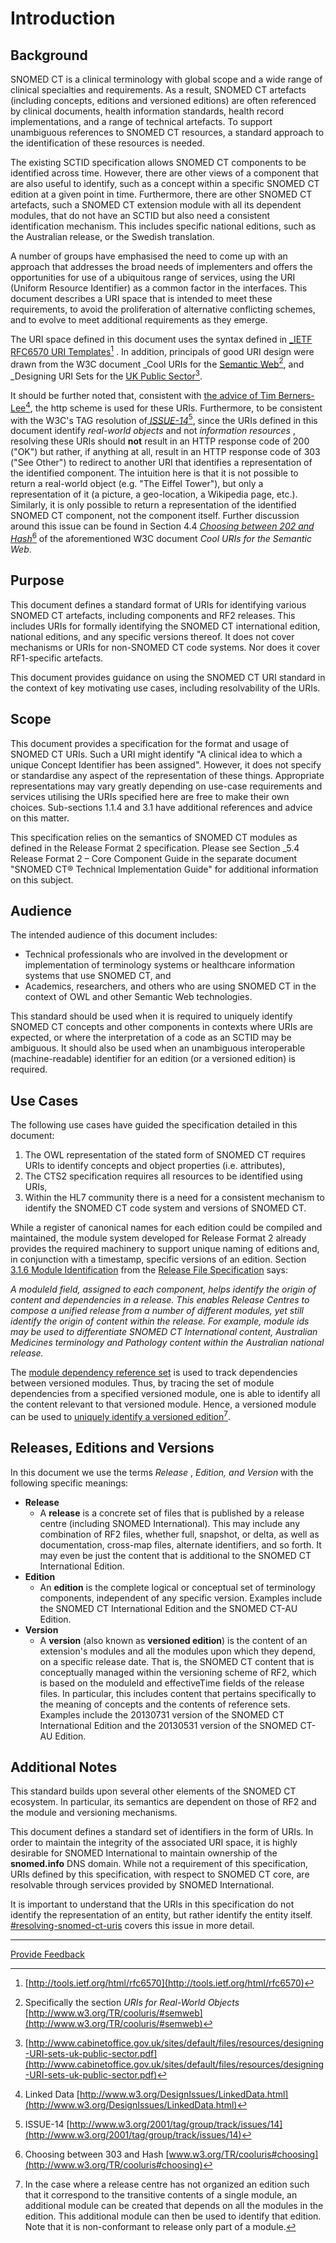 # Introduction

## Background

SNOMED CT is a clinical terminology with global scope and a wide range of clinical specialties and requirements. As a result, SNOMED CT artefacts (including concepts, editions and versioned editions) are often referenced by clinical documents, health information standards, health record implementations, and a range of technical artefacts. To support unambiguous references to SNOMED CT resources, a standard approach to the identification of these resources is needed.

The existing SCTID specification allows SNOMED CT components to be identified across time. However, there are other views of a component that are also useful to identify, such as a concept within a specific SNOMED CT edition at a given point in time. Furthermore, there are other SNOMED CT artefacts, such a SNOMED CT extension module with all its dependent modules, that do not have an SCTID but also need a consistent identification mechanism. This includes specific national editions, such as the Australian release, or the Swedish translation.

A number of groups have emphasised the need to come up with an approach that addresses the broad needs of implementers and offers the opportunities for use of a ubiquitous range of services, using the URI (Uniform Resource Identifier) as a common factor in the interfaces. This document describes a URI space that is intended to meet these requirements, to avoid the proliferation of alternative conflicting schemes, and to evolve to meet additional requirements as they emerge.

The URI space defined in this document uses the syntax defined in [\_IETF RFC6570 URI Templates](#user-content-fn-1)[^1] . In addition, principals of good URI design were drawn from the W3C document \_Cool URIs for the [Semantic Web](#user-content-fn-2)[^2], and \_Designing URI Sets for the [UK Public Sector](#user-content-fn-3)[^3].

It should be further noted that, consistent with [the advice of Tim Berners-Lee](#user-content-fn-4)[^4], the http scheme is used for these URIs. Furthermore, to be consistent with the W3C's TAG resolution of[ _ISSUE-14_](#user-content-fn-5)[^5], since the URIs defined in this document identify _real-world objects_ and not _information resources_ , resolving these URIs should **not** result in an HTTP response code of 200 ("OK") but rather, if anything at all, result in an HTTP response code of 303 ("See Other") to redirect to another URI that identifies a representation of the identified component. The intuition here is that it is not possible to return a real-world object (e.g. "The Eiffel Tower"), but only a representation of it (a picture, a geo-location, a Wikipedia page, etc.). Similarly, it is only possible to return a representation of the identified SNOMED CT component, not the component itself. Further discussion around this issue can be found in Section 4.4 [_Choosing between 202 and Hash_](#user-content-fn-6)[^6] of the aforementioned W3C document _Cool URIs for the Semantic Web_.

## Purpose

This document defines a standard format of URIs for identifying various SNOMED CT artefacts, including components and RF2 releases. This includes URIs for formally identifying the SNOMED CT international edition, national editions, and any specific versions thereof. It does not cover mechanisms or URIs for non-SNOMED CT code systems. Nor does it cover RF1-specific artefacts.

This document provides guidance on using the SNOMED CT URI standard in the context of key motivating use cases, including resolvability of the URIs.

## Scope

This document provides a specification for the format and usage of SNOMED CT URIs. Such a URI might identify "A clinical idea to which a unique Concept Identifier has been assigned". However, it does not specify or standardise any aspect of the representation of these things. Appropriate representations may vary greatly depending on use-case requirements and services utilising the URIs specified here are free to make their own choices. Sub-sections 1.1.4 and 3.1 have additional references and advice on this matter.

This specification relies on the semantics of SNOMED CT modules as defined in the Release Format 2 specification. Please see Section \_5.4 Release Format 2 – Core Component Guide in the separate document "SNOMED CT® Technical Implementation Guide" for additional information on this subject.

## Audience

The intended audience of this document includes:

* Technical professionals who are involved in the development or implementation of terminology systems or healthcare information systems that use SNOMED CT, and
* Academics, researchers, and others who are using SNOMED CT in the context of OWL and other Semantic Web technologies.

This standard should be used when it is required to uniquely identify SNOMED CT concepts and other components in contexts where URIs are expected, or where the interpretation of a code as an SCTID may be ambiguous. It should also be used when an unambiguous interoperable (machine-readable) identifier for an edition (or a versioned edition) is required.

## Use Cases

The following use cases have guided the specification detailed in this document:

1. The OWL representation of the stated form of SNOMED CT requires URIs to identify concepts and object properties (i.e. attributes),
2. The CTS2 specification requires all resources to be identified using URIs,
3. Within the HL7 community there is a need for a consistent mechanism to identify the SNOMED CT code system and versions of SNOMED CT.

While a register of canonical names for each edition could be compiled and maintained, the module system developed for Release Format 2 already provides the required machinery to support unique naming of editions and, in conjunction with a timestamp, specific versions of an edition. Section [3.1.6 Module Identification](https://confluence.ihtsdotools.org/display/WIPRELFMT/3.1.6+Module+Identification) from the [Release File Specification](http://snomed.org/rfs) says:

_A moduleId field, assigned to each component, helps identify the origin of content and dependencies in a release. This enables Release Centres to compose a unified release from a number of different modules, yet still identify the origin of content within the release. For example, module ids may be used to differentiate SNOMED CT International content, Australian Medicines terminology and Pathology content within the Australian national release._

The [module dependency reference set](https://confluence.ihtsdotools.org/display/WIPRELFMT/5.2.4.2+Module+Dependency+Reference+Set) is used to track dependencies between versioned modules. Thus, by tracing the set of module dependencies from a specified versioned module, one is able to identify all the content relevant to that versioned module. Hence, a versioned module can be used to [uniquely identify a versioned edition](#user-content-fn-7)[^7].

## Releases, Editions and Versions

In this document we use the terms _Release_ , _Edition, and Version_ with the following specific meanings:

* **Release**
  * A **release** is a concrete set of files that is published by a release centre (including SNOMED International). This may include any combination of RF2 files, whether full, snapshot, or delta, as well as documentation, cross-map files, alternate identifiers, and so forth. It may even be just the content that is additional to the SNOMED CT International Edition.
* **Edition**
  * An **edition** is the complete logical or conceptual set of terminology components, independent of any specific version. Examples include the SNOMED CT International Edition and the SNOMED CT-AU Edition.
* **Version**
  * A **version** (also known as **versioned edition**) is the content of an extension's modules and all the modules upon which they depend, on a specific release date. That is, the SNOMED CT content that is conceptually managed within the versioning scheme of RF2, which is based on the moduleId and effectiveTime fields of the release files. In particular, this includes content that pertains specifically to the meaning of concepts and the contents of reference sets. Examples include the 20130731 version of the SNOMED CT International Edition and the 20130531 version of the SNOMED CT-AU Edition.

## Additional Notes

This standard builds upon several other elements of the SNOMED CT ecosystem. In particular, its semantics are dependent on those of RF2 and the module and versioning mechanisms.

This document defines a standard set of identifiers in the form of URIs. In order to maintain the integrity of the associated URI space, it is highly desirable for SNOMED International to maintain ownership of the **snomed.info** DNS domain. While not a requirement of this specification, URIs defined by this specification, with respect to SNOMED CT core, are resolvable through services provided by SNOMED International.

It is important to understand that the URIs in this specification do not identify the representation of an entity, but rather identify the entity itself. [#resolving-snomed-ct-uris](<../3 snomed-ct-uris-in-use/#resolving-snomed-ct-uris> "mention") covers this issue in more detail.

***

<a href="https://docs.google.com/forms/d/e/1FAIpQLScTmbZIf0UEQwYDkY27EEWBkaiYkHSbR0_9DmFrMLXoQLyL7Q/viewform?usp=pp_url&#x26;entry.1767247133=URI+Standard&#x26;entry.670899847=1%20Introduction" class="button primary">Provide Feedback</a>

[^1]: [http://tools.ietf.org/html/rfc6570](http://tools.ietf.org/html/rfc6570)

[^2]: Specifically the section _URIs for Real-World Objects_ [http://www.w3.org/TR/cooluris/#semweb](http://www.w3.org/TR/cooluris/#semweb)

[^3]: [http://www.cabinetoffice.gov.uk/sites/default/files/resources/designing-URI-sets-uk-public-sector.pdf](http://www.cabinetoffice.gov.uk/sites/default/files/resources/designing-URI-sets-uk-public-sector.pdf)

[^4]: Linked Data [http://www.w3.org/DesignIssues/LinkedData.html](http://www.w3.org/DesignIssues/LinkedData.html)

[^5]: ISSUE-14 [http://www.w3.org/2001/tag/group/track/issues/14](http://www.w3.org/2001/tag/group/track/issues/14)

[^6]: Choosing between 303 and Hash [www.w3.org/TR/cooluris#choosing](http://www.w3.org/TR/cooluris#choosing)

[^7]: In the case where a release centre has not organized an edition such that it correspond to the transitive contents of a single module, an additional module can be created that depends on all the modules in the edition. This additional module can then be used to identify that edition. Note that it is non-conformant to release only part of a module.

